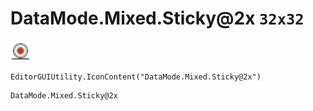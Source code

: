 # DataMode.Mixed.Sticky@2x `32x32`
<img src="/img/DataMode.Mixed.Sticky.png" width=32 height=32>

``` CSharp
EditorGUIUtility.IconContent("DataMode.Mixed.Sticky@2x")
```
```
DataMode.Mixed.Sticky@2x
```
